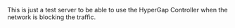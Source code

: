 This is just a test server to be able to use the HyperGap Controller when the network is blocking the traffic.